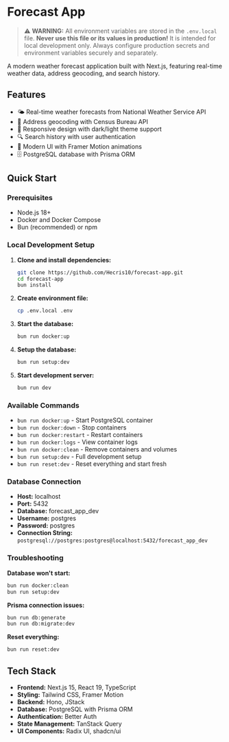 # Forecast App

> ⚠️ **WARNING:** All environment variables are stored in the `.env.local` file. **Never use this file or its values in production!** It is intended for local development only. Always configure production secrets and environment variables securely and separately.

A modern weather forecast application built with Next.js, featuring real-time weather data, address geocoding, and search history.

## Features

- 🌤️ Real-time weather forecasts from National Weather Service API
- 📍 Address geocoding with Census Bureau API
- 📱 Responsive design with dark/light theme support
- 🔍 Search history with user authentication
- 🎨 Modern UI with Framer Motion animations
- 🗄️ PostgreSQL database with Prisma ORM

## Quick Start

### Prerequisites
- Node.js 18+ 
- Docker and Docker Compose
- Bun (recommended) or npm

### Local Development Setup

1. **Clone and install dependencies:**
   ```bash
   git clone https://github.com/Hecris10/forecast-app.git
   cd forecast-app
   bun install
   ```

2. **Create environment file:**
   ```bash
   cp .env.local .env
   ```

3. **Start the database:**
   ```bash
   bun run docker:up
   ```

4. **Setup the database:**
   ```bash
   bun run setup:dev
   ```

5. **Start development server:**
   ```bash
   bun run dev
   ```

### Available Commands

- `bun run docker:up` - Start PostgreSQL container
- `bun run docker:down` - Stop containers
- `bun run docker:restart` - Restart containers
- `bun run docker:logs` - View container logs
- `bun run docker:clean` - Remove containers and volumes
- `bun run setup:dev` - Full development setup
- `bun run reset:dev` - Reset everything and start fresh

### Database Connection

- **Host:** localhost
- **Port:** 5432
- **Database:** forecast_app_dev
- **Username:** postgres
- **Password:** postgres
- **Connection String:** `postgresql://postgres:postgres@localhost:5432/forecast_app_dev`

### Troubleshooting

**Database won't start:**
```bash
bun run docker:clean
bun run setup:dev
```

**Prisma connection issues:**
```bash
bun run db:generate
bun run db:migrate:dev
```

**Reset everything:**
```bash
bun run reset:dev
```

## Tech Stack

- **Frontend:** Next.js 15, React 19, TypeScript
- **Styling:** Tailwind CSS, Framer Motion
- **Backend:** Hono, JStack
- **Database:** PostgreSQL with Prisma ORM
- **Authentication:** Better Auth
- **State Management:** TanStack Query
- **UI Components:** Radix UI, shadcn/ui
